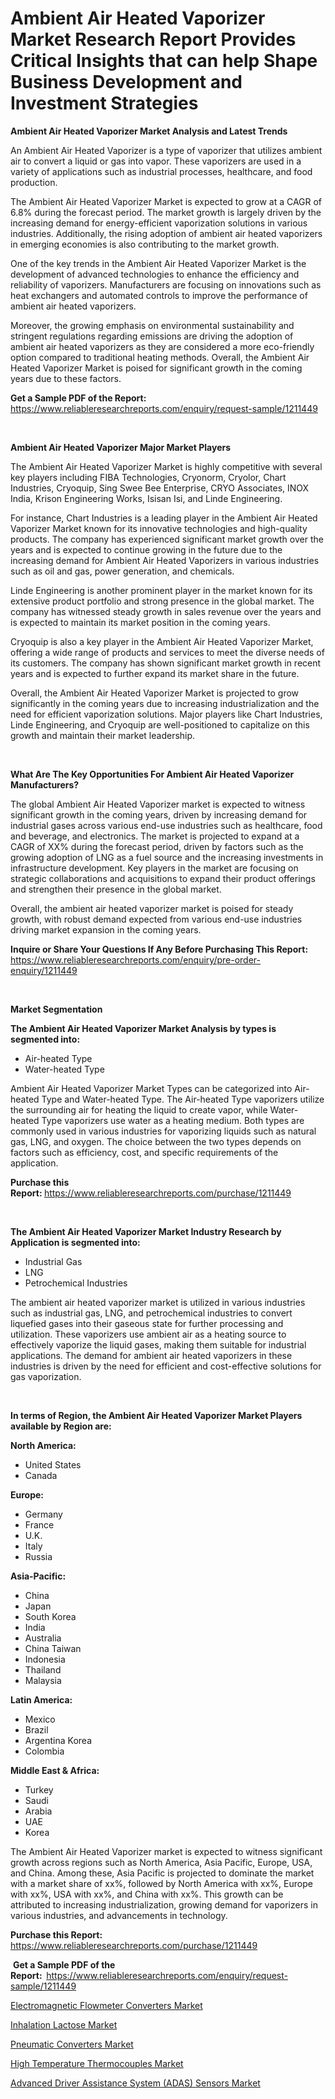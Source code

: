 <p><h1>Ambient Air Heated Vaporizer Market Research Report Provides Critical Insights that can help Shape Business Development and Investment Strategies</h1></p><p><strong>Ambient Air Heated Vaporizer Market Analysis and Latest Trends</strong></p>
<p><p>An Ambient Air Heated Vaporizer is a type of vaporizer that utilizes ambient air to convert a liquid or gas into vapor. These vaporizers are used in a variety of applications such as industrial processes, healthcare, and food production.</p><p>The Ambient Air Heated Vaporizer Market is expected to grow at a CAGR of 6.8% during the forecast period. The market growth is largely driven by the increasing demand for energy-efficient vaporization solutions in various industries. Additionally, the rising adoption of ambient air heated vaporizers in emerging economies is also contributing to the market growth.</p><p>One of the key trends in the Ambient Air Heated Vaporizer Market is the development of advanced technologies to enhance the efficiency and reliability of vaporizers. Manufacturers are focusing on innovations such as heat exchangers and automated controls to improve the performance of ambient air heated vaporizers.</p><p>Moreover, the growing emphasis on environmental sustainability and stringent regulations regarding emissions are driving the adoption of ambient air heated vaporizers as they are considered a more eco-friendly option compared to traditional heating methods. Overall, the Ambient Air Heated Vaporizer Market is poised for significant growth in the coming years due to these factors.</p></p>
<p><strong>Get a Sample PDF of the Report:&nbsp;</strong> <a href="https://www.reliableresearchreports.com/enquiry/request-sample/1211449">https://www.reliableresearchreports.com/enquiry/request-sample/1211449</a></p>
<p>&nbsp;</p>
<p><strong>Ambient Air Heated Vaporizer Major Market Players</strong></p>
<p><p>The Ambient Air Heated Vaporizer Market is highly competitive with several key players including FIBA Technologies, Cryonorm, Cryolor, Chart Industries, Cryoquip, Sing Swee Bee Enterprise, CRYO Associates, INOX India, Krison Engineering Works, Isisan Isi, and Linde Engineering. </p><p>For instance, Chart Industries is a leading player in the Ambient Air Heated Vaporizer Market known for its innovative technologies and high-quality products. The company has experienced significant market growth over the years and is expected to continue growing in the future due to the increasing demand for Ambient Air Heated Vaporizers in various industries such as oil and gas, power generation, and chemicals.</p><p>Linde Engineering is another prominent player in the market known for its extensive product portfolio and strong presence in the global market. The company has witnessed steady growth in sales revenue over the years and is expected to maintain its market position in the coming years.</p><p>Cryoquip is also a key player in the Ambient Air Heated Vaporizer Market, offering a wide range of products and services to meet the diverse needs of its customers. The company has shown significant market growth in recent years and is expected to further expand its market share in the future.</p><p>Overall, the Ambient Air Heated Vaporizer Market is projected to grow significantly in the coming years due to increasing industrialization and the need for efficient vaporization solutions. Major players like Chart Industries, Linde Engineering, and Cryoquip are well-positioned to capitalize on this growth and maintain their market leadership.</p></p>
<p>&nbsp;</p>
<p><strong>What Are The Key Opportunities For Ambient Air Heated Vaporizer Manufacturers?</strong></p>
<p><p>The global Ambient Air Heated Vaporizer market is expected to witness significant growth in the coming years, driven by increasing demand for industrial gases across various end-use industries such as healthcare, food and beverage, and electronics. The market is projected to expand at a CAGR of XX% during the forecast period, driven by factors such as the growing adoption of LNG as a fuel source and the increasing investments in infrastructure development. Key players in the market are focusing on strategic collaborations and acquisitions to expand their product offerings and strengthen their presence in the global market. </p><p>Overall, the ambient air heated vaporizer market is poised for steady growth, with robust demand expected from various end-use industries driving market expansion in the coming years.</p></p>
<p><strong>Inquire or Share Your Questions If Any Before Purchasing This Report:</strong> <a href="https://www.reliableresearchreports.com/enquiry/pre-order-enquiry/1211449">https://www.reliableresearchreports.com/enquiry/pre-order-enquiry/1211449</a></p>
<p>&nbsp;</p>
<p><strong>Market Segmentation</strong></p>
<p><strong>The Ambient Air Heated Vaporizer Market Analysis by types is segmented into:</strong></p>
<p><ul><li>Air-heated Type</li><li>Water-heated Type</li></ul></p>
<p><p>Ambient Air Heated Vaporizer Market Types can be categorized into Air-heated Type and Water-heated Type. The Air-heated Type vaporizers utilize the surrounding air for heating the liquid to create vapor, while Water-heated Type vaporizers use water as a heating medium. Both types are commonly used in various industries for vaporizing liquids such as natural gas, LNG, and oxygen. The choice between the two types depends on factors such as efficiency, cost, and specific requirements of the application.</p></p>
<p><strong>Purchase this Report:&nbsp;</strong><a href="https://www.reliableresearchreports.com/purchase/1211449">https://www.reliableresearchreports.com/purchase/1211449</a></p>
<p>&nbsp;</p>
<p><strong>The Ambient Air Heated Vaporizer Market Industry Research by Application is segmented into:</strong></p>
<p><ul><li>Industrial Gas</li><li>LNG</li><li>Petrochemical Industries</li></ul></p>
<p><p>The ambient air heated vaporizer market is utilized in various industries such as industrial gas, LNG, and petrochemical industries to convert liquefied gases into their gaseous state for further processing and utilization. These vaporizers use ambient air as a heating source to effectively vaporize the liquid gases, making them suitable for industrial applications. The demand for ambient air heated vaporizers in these industries is driven by the need for efficient and cost-effective solutions for gas vaporization.</p></p>
<p>&nbsp;</p>
<p><strong>In terms of Region, the Ambient Air Heated Vaporizer Market Players available by Region are:</strong></p>
<p>
    <p> <strong> North America: </strong>
        <ul>
            <li>United States</li>
            <li>Canada</li>
        </ul>
        </p> 
    <p> <strong> Europe: </strong>
        <ul>
            <li>Germany</li>
            <li>France</li>
            <li>U.K.</li>
            <li>Italy</li>
            <li>Russia</li>
        </ul>
        </p> 
    <p> <strong> Asia-Pacific: </strong>
        <ul>
            <li>China</li>
            <li>Japan</li>
            <li>South Korea</li>
            <li>India</li>
            <li>Australia</li>
            <li>China Taiwan</li>
            <li>Indonesia</li>
            <li>Thailand</li>
            <li>Malaysia</li>
        </ul>
        </p> 
    <p> <strong> Latin America: </strong>
        <ul>
            <li>Mexico</li>
            <li>Brazil</li>
            <li>Argentina Korea</li>
            <li>Colombia</li>
        </ul>
        </p> 
    <p> <strong> Middle East & Africa: </strong>
        <ul>
            <li>Turkey</li>
            <li>Saudi</li>
            <li>Arabia</li>
            <li>UAE</li>
            <li>Korea</li>
        </ul>
    </p>
    </p>
<p><p>The Ambient Air Heated Vaporizer market is expected to witness significant growth across regions such as North America, Asia Pacific, Europe, USA, and China. Among these, Asia Pacific is projected to dominate the market with a market share of xx%, followed by North America with xx%, Europe with xx%, USA with xx%, and China with xx%. This growth can be attributed to increasing industrialization, growing demand for vaporizers in various industries, and advancements in technology.</p></p>
<p><strong>Purchase this Report: </strong><a href="https://www.reliableresearchreports.com/purchase/1211449">https://www.reliableresearchreports.com/purchase/1211449</a></p>
<p>&nbsp;<strong>Get a Sample PDF of the Report:&nbsp;&nbsp;</strong><a href="https://www.reliableresearchreports.com/enquiry/request-sample/1211449">https://www.reliableresearchreports.com/enquiry/request-sample/1211449</a></p>
<p><strong></strong></p>
<p><p><a href="https://medium.com/@nathanpatel65/electromagnetic-flowmeter-converters-market-trends-forecast-and-competitive-analysis-to-2031-61eab3ca0853">Electromagnetic Flowmeter Converters Market</a></p><p><a href="https://medium.com/@nathanpatel65/decoding-inhalation-lactose-market-metrics-market-share-trends-and-growth-patterns-a08b907d941e">Inhalation Lactose Market</a></p><p><a href="https://medium.com/@nathanpatel65/pneumatic-converters-market-report-reveals-the-latest-trends-and-growth-opportunities-of-this-a62b50a21680">Pneumatic Converters Market</a></p><p><a href="https://github.com/wwwkeltoum/Market-Research-Report-List-2/blob/main/high-temperature-thermocouples-market.md">High Temperature Thermocouples Market</a></p><p><a href="https://github.com/gamblestampleyjenny50m5sl6/Market-Research-Report-List-1/blob/main/advanced-driver-assistance-system-adas-sensors-market.md">Advanced Driver Assistance System (ADAS) Sensors Market</a></p></p>